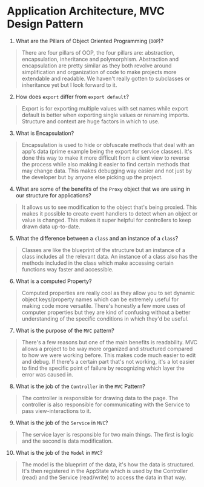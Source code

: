 # Application Architecture, MVC Design Pattern
01. What are the Pillars of Object Oriented Programming (`OOP`)?

  > There are four pillars of OOP, the four pillars are: abstraction, encapsulation, inheritance and polymorphism. Abstraction and encapsulation are pretty similar as they both revolve around simplification and organization of code to make projects more extendable and readable. We haven't really gotten to subclasses or inheritance yet but I look forward to it.

02. How does `export` differ from `export default`?

  > Export is for exporting multiple values with set names while export default is better when exporting single values or renaming imports. Structure and context are huge factors in which to use.

03. What is Encapsulation?

  > Encapsulation is used to hide or obfuscate methods that deal with an app's data (prime example being the export for service classes). It's done this way to make it more difficult from a client view to reverse the process while also making it easier to find certain methods that may change data. This makes debugging way easier and not just by the developer but by anyone else picking up the project.

04. What are some of the benefits of the `Proxy` object that we are using in our structure for applications?

  > It allows us to see modification to the object that's being proxied. This makes it possible to create event handlers to detect when an object or value is changed. This makes it super helpful for controllers to keep drawn data up-to-date.

05. What the difference between a `class` and an instance of a `class`?

  > Classes are like the blueprint of the structure but an instance of a class includes all the relevant data. An instance of a class also has the methods included in the class which make accessing certain functions way faster and accessible.

06. What is a computed Property?

  > Computed properties are really cool as they allow you to set dynamic object keys/property names which can be extremely useful for making code more versatile. There's honestly a few more uses of computer properties but they are kind of confusing without a better understanding of the specific conditions in which they'd be useful.

07. What is the purpose of the `MVC` pattern?

  > There's a few reasons but one of the main benefits is readability. MVC allows a project to be way more organized and structured compared to how we were working before. This makes code much easier to edit and debug. If there's a certain part that's not working, it's a lot easier to find the specific point of failure by recognizing which layer the error was caused in.

08. What is the job of the `Controller` in the `MVC` Pattern?

  > The controller is responsible for drawing data to the page. The controller is also responsible for communicating with the Service to pass view-interactions to it.

09. What is the job of the `Service` in `MVC`?

  > The service layer is responsible for two main things. The first is logic and the second is data modification.

10. What is the job of the `Model` in `MVC`?

  > The model is the blueprint of the data, it's how the data is structured. It's then registered in the AppState which is used by the Controller (read) and the Service (read/write) to access the data in that way.
